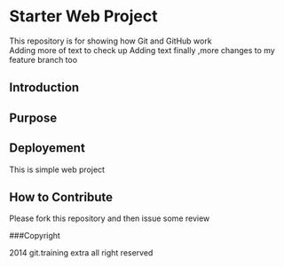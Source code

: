 # Starter Web Project

This repository is for showing how Git and GitHub work\
Adding more of text to check up
Adding text finally ,more changes to my feature branch too

## Introduction

## Purpose

## Deployement
 
 This is simple web project

## How to Contribute

Please fork this repository and then issue some review

###Copyright

2014 git.training extra all right reserved